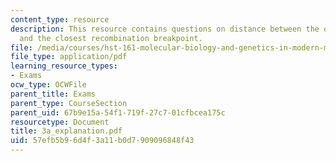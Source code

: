```yaml
---
content_type: resource
description: This resource contains questions on distance between the disease gene
  and the closest recombination breakpoint.
file: /media/courses/hst-161-molecular-biology-and-genetics-in-modern-medicine-fall-2007/57efb5b96d4f3a11b0d7909096848f43_3a_explanation.pdf
file_type: application/pdf
learning_resource_types:
- Exams
ocw_type: OCWFile
parent_title: Exams
parent_type: CourseSection
parent_uid: 67b9e15a-54f1-719f-27c7-01cfbcea175c
resourcetype: Document
title: 3a_explanation.pdf
uid: 57efb5b9-6d4f-3a11-b0d7-909096848f43
---
```

